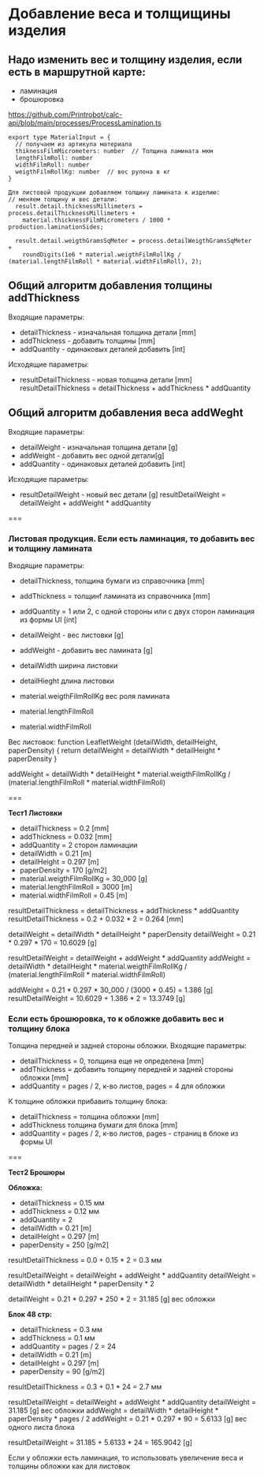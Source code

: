 # Добавление веса и толщищины изделия

## Надо изменить вес и толщину изделия, если есть в маршрутной карте:
- ламинация
- брошюровка


https://github.com/Printrobot/calc-api/blob/main/processes/ProcessLamination.ts

```
export type MaterialInput = {     
  // получаем из артикула материала
  thiknessFilmMicrometers: number  // Толщина ламината мкм
  lengthFilmRoll: number 
  widthFilmRoll: number
  weigthFilmRollKg: number  // вес рулона в кг
}

Для листовой продукции добавляем толщину ламината к изделию:
// меняем толщину и вес детали: 
  result.detail.thicknessMillimeters = process.detailThicknessMillimeters +
    material.thicknessFilmMicrometers / 1000 * production.laminationSides;

  result.detail.weigthGramsSqMeter = process.detailWeigthGramsSqMeter +
    roundDigits(1e6 * material.weigthFilmRollKg / (material.lengthFilmRoll * material.widthFilmRoll), 2);
```


## Общий алгоритм добавления толщины addThickness 

Входящие параметры:
- detailThickness - изначальная толщина детали [mm]
- addThickness - добавить толщины [mm]
- addQuantity - одинаковых деталей добавить [int]

Исходящие параметры:
- resultDetailThickness - новая толщина детали [mm]
resultDetailThickness = detailThickness + addThickness * addQuantity

## Общий алгоритм добавления веса addWeght 

Входящие параметры:
- detailWeight - изначальная толщина детали [g]
- addWeight - добавить вес одной детали[g]
- addQuantity - одинаковых деталей добавить [int]

Исходящие параметры:
- resultDetailWeight - новый вес детали [g]
resultDetailWeight = detailWeight + addWeight * addQuantity

===

### Листовая продукция. Если есть ламинация, то добавить вес и толщину ламината

Входящие параметры:
- detailThickness, толщина бумаги из справочника [mm]
- addThickness = толщинf ламината из справочника [mm]
- addQuantity = 1 или 2, с одной стороны или с двух сторон ламинация из формы UI [int]

- detailWeight - вес листовки [g]
- addWeight - добавить вес ламината [g]

- detailWidth ширина листовки
- detailHieght длина листовки
- material.weigthFilmRollKg вес роля ламината 
- material.lengthFilmRoll 
- material.widthFilmRoll

Вес листовок: 
function LeafletWeight (detailWidth, detailHeight, paperDensity) {
return detailWeight = detailWidth * detailHeight * paperDensity
}

addWeight = detailWidth * detailHeight * material.weigthFilmRollKg / (material.lengthFilmRoll * material.widthFilmRoll)

===  

**Тест1 Листовки**
- detailThickness = 0.2 [mm]
- addThickness = 0.032 [mm]
- addQuantity = 2 сторон ламинации
- detailWidth = 0.21 [m]
- detailHeight = 0.297 [m]
- paperDensity = 170 [g/m2]
- material.weigthFilmRollKg = 30_000 [g]
- material.lengthFilmRoll = 3000 [m]
- material.widthFilmRoll = 0.45 [m]

resultDetailThickness = detailThickness + addThickness * addQuantity
resultDetailThickness = 0.2 + 0.032 * 2 = 0.264 [mm]

detailWeight = detailWidth * detailHeight * paperDensity
detailWeight = 0.21 * 0.297 * 170 = 10.6029 [g]

resultDetailWeight = detailWeight + addWeight * addQuantity
addWeight = detailWidth * detailHeight * material.weigthFilmRollKg / (material.lengthFilmRoll * material.widthFilmRoll)

addWeight = 0.21 * 0.297 * 30_000 / (3000 * 0.45) = 1.386 [g]
resultDetailWeight = 10.6029 + 1.386 * 2 = 13.3749 [g]


### Если есть брошюровка, то к обложке добавить вес и толщину блока

Толщина передней и задней стороны обложки. Входящие параметры:
- detailThickness = 0, толщина еще не определена [mm]
- addThickness = добавить толщину передней и задней стороны обложки [mm]
- addQuantity = pages / 2, к-во листов, pages = 4 для обложки

К толщине обложки прибавить толщину блока:
- detailThickness = толщина обложки [mm]
- addThickness толщина бумаги для блока [mm]
- addQuantity = pages / 2, к-во листов, pages - страниц в блоке из формы UI 

=== 

**Тест2 Брошюры**

**Обложка:**
- detailThickness = 0.15 мм
- addThickness = 0.12 мм
- addQuantity = 2
- detailWidth = 0.21 [m]
- detailHeight = 0.297 [m]
- paperDensity = 250 [g/m2]

resultDetailThickness = 0.0 + 0.15 * 2 = 0.3 мм

resultDetailWeight = detailWeight + addWeight * addQuantity
detailWeight = detailWidth * detailHeight * paperDensity * 2

detailWeight = 0.21 * 0.297 * 250 * 2 = 31.185 [g] вес обложки

**Блок 48 стр:**
- detailThickness = 0.3 мм
- addThickness = 0.1 мм
- addQuantity = pages / 2 = 24
- detailWidth = 0.21 [m]
- detailHeight = 0.297 [m]
- paperDensity = 90 [g/m2]

resultDetailThickness = 0.3 + 0.1 * 24 = 2.7 мм

resultDetailWeight = detailWeight + addWeight * addQuantity
detailWeight = 31.185 [g] вес обложки
addWeight = detailWidth * detailHeight * paperDensity * pages / 2
addWeight = 0.21 * 0.297 * 90  = 5.6133 [g] вес одного листа блока

resultDetailWeight = 31.185 + 5.6133 * 24 = 165.9042 [g]

Если у обложки есть ламинация, то использовать увеличение веса и толщины обложки как для листовок
